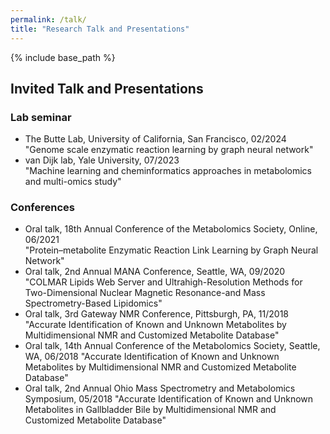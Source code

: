 ```yaml
---
permalink: /talk/
title: "Research Talk and Presentations"
---
```


{% include base_path %}
<!-- {% include toc %} -->

## Invited Talk and Presentations

### Lab seminar

* The Butte Lab, University of California, San Francisco, 02/2024 <br>
"Genome scale enzymatic reaction learning by graph neural network"
* van Dijk lab, Yale University, 07/2023 <br>
"Machine learning and cheminformatics approaches in metabolomics and multi-omics study"

### Conferences

* Oral talk, 18th Annual Conference of the Metabolomics Society, Online, 06/2021 <br>
"Protein–metabolite Enzymatic Reaction Link Learning by Graph Neural Network" <br>
* Oral talk, 2nd Annual MANA Conference, Seattle, WA, 09/2020 <br>
"COLMAR Lipids Web Server and Ultrahigh-Resolution Methods for Two-Dimensional Nuclear Magnetic Resonance-and Mass Spectrometry-Based Lipidomics" <br>
* Oral talk, 3rd Gateway NMR Conference, Pittsburgh, PA, 11/2018 <br>
"Accurate Identification of Known and Unknown Metabolites by Multidimensional NMR and Customized Metabolite Database" <br>
* Oral talk, 14th Annual Conference of the Metabolomics Society, Seattle, WA, 06/2018
"Accurate Identification of Known and Unknown Metabolites by Multidimensional NMR and Customized Metabolite Database"
* Oral talk, 2nd Annual Ohio Mass Spectrometry and Metabolomics Symposium, 05/2018 
"Accurate Identification of Known and Unknown Metabolites in Gallbladder Bile by Multidimensional NMR and Customized Metabolite Database"
